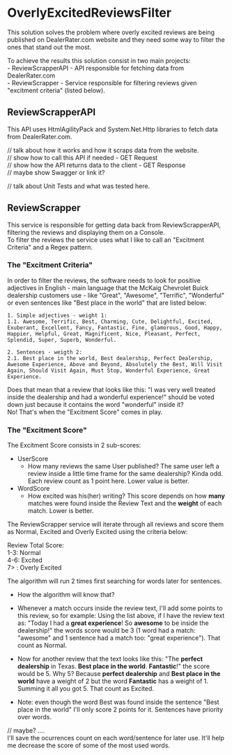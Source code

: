 # OverlyExcitedReviewsFilter

This solution solves the problem where overly excited reviews are being published on DealerRater.com website and they need some way to filter the ones that stand out the most.  

To achieve the results this solution consist in two main projects:  
    -   ReviewScrapperAPI - API responsible for fetching data from DealerRater.com  
    -   ReviewScrapper - Service responsible for filtering reviews given "excitment criteria" (listed below).

## ReviewScrapperAPI

This API uses HtmlAgilityPack and System.Net.Http libraries to fetch data from DealerRater.com. 

// talk about how it works and how it scraps data from the website.  
// show how to call this API if needed - GET Request  
// show how the API returns data to the client - GET Response  
// maybe show Swagger or link it?  

// talk about Unit Tests and what was tested here.  

## ReviewScrapper

This service is responsible for getting data back from ReviewScrapperAPI, filtering the reviews and displaying them on a Console.  
To filter the reviews the service uses what I like to call an "Excitment Criteria" and a Regex pattern.  

### The "Excitment Criteria"

In order to filter the reviews, the software needs to look for positive adjectives in English - main language that the McKaig Chevrolet Buick dealership customers use - like "Great", "Awesome", "Terrific", "Wonderful" or even sentences like "Best place in the world" that are listed below:


    1. Simple adjectives - weight 1:
    1.1. Awesome, Terrific, Best, Charming, Cute, Delightful, Excited, Exuberant, Excellent, Fancy, Fantastic, Fine, glamorous, Good, Happy, Happier, Helpful, Great, Magnificent, Nice, Pleasant, Perfect, Splendid, Super, Superb, Wonderful.
    
    2. Sentences - weigth 2:
    2.1. Best place in the world, Best dealership, Perfect Dealership, Awesome Experience, Above and Beyond, Absolutely the Best, Will Visit Again, Should Visit Again, Must Stop, Wonderful Experience, Great Experience.


Does that mean that a review that looks like this: "I was very well treated inside the dealership and had a wonderful experience!" should be voted down just because it contains the word "wonderful" inside it?  
No! That's when the "Excitment Score" comes in play.

### The "Excitment Score"

The Excitment Score consists in 2 sub-scores:  
- UserScore
    - How many reviews the same User published? The same user left a review inside a little time frame for the same dealership? Kinda odd. Each review count as 1 point here. Lower value is better.
- WordScore
    - How excited was his(her) writing? This score depends on how **many** matches were found inside the Review Text and the **weight** of each match. Lower is better.  

The ReviewScrapper service will iterate through all reviews and score them as Normal, Excited and Overly Excited using the criteria below:  

Review Total Score:  
1-3: Normal  
4-6: Excited  
7> :  Overly Excited 

The algorithm will run 2 times first searching for words later for sentences. 

- How the algorithm will know that?
- Whenever a match occurs inside the review text, I'll add some points to this review, so for example:
Using the list above, if I have the review text as: "Today I had a **great experience**! So **awesome** to be inside the dealership!" the words score would be 3 (1 word         had a match: "awesome" and 1 sentence had a match too: "great experience"). That count as Normal.

- Now for another review that the text looks like this: "The **perfect dealership** in Texas. **Best place in the world**. **Fantastic**!" the score would be 5. Why 5? Because **perfect dealership** and **Best place in the world** have a weight of 2 but the word **Fantastic** has a weight of 1. Summing it all you got 5. That count as Excited.
- Note: even though the word Best was found inside the sentence "Best place in the world" I'll only score 2 points for it. Sentences have priority over words.

// maybe? ....  
I'll save the ocurrences count on each word/sentence for later use. It'll help me decrease the score of some of the most used words.
